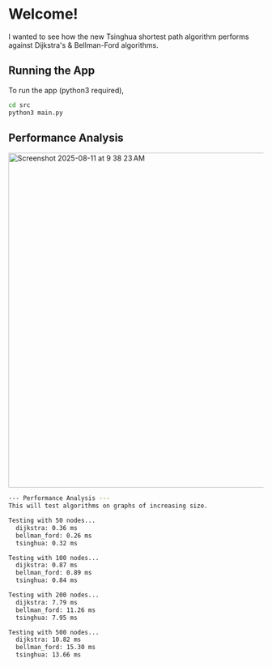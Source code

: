 # Welcome!

I wanted to see how the new Tsinghua shortest path algorithm performs against Dijkstra's & Bellman-Ford algorithms.

## Running the App

To run the app (python3 required),

```bash
cd src
python3 main.py
```

## Performance Analysis

<img width="1000" height="661" alt="Screenshot 2025-08-11 at 9 38 23 AM" src="https://github.com/user-attachments/assets/bc1ea62f-0a6d-4431-8e37-e78eae5ec730" />

```bash
--- Performance Analysis ---
This will test algorithms on graphs of increasing size.

Testing with 50 nodes...
  dijkstra: 0.36 ms
  bellman_ford: 0.26 ms
  tsinghua: 0.32 ms

Testing with 100 nodes...
  dijkstra: 0.87 ms
  bellman_ford: 0.89 ms
  tsinghua: 0.84 ms

Testing with 200 nodes...
  dijkstra: 7.79 ms
  bellman_ford: 11.26 ms
  tsinghua: 7.95 ms

Testing with 500 nodes...
  dijkstra: 10.82 ms
  bellman_ford: 15.30 ms
  tsinghua: 13.66 ms
```
